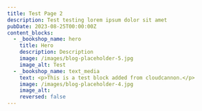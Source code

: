 ```yaml
---
title: Test Page 2
description: Test testing lorem ipsum dolor sit amet
pubDate: 2023-08-25T00:00:00Z
content_blocks:
  - _bookshop_name: hero
    title: Hero
    description: Description
    image: /images/blog-placeholder-5.jpg
    image_alt: Test
  - _bookshop_name: text_media
    text: <p>This is a test block added from cloudcannon.</p>
    image: /images/blog-placeholder-4.jpg
    image_alt:
    reversed: false
---
```

